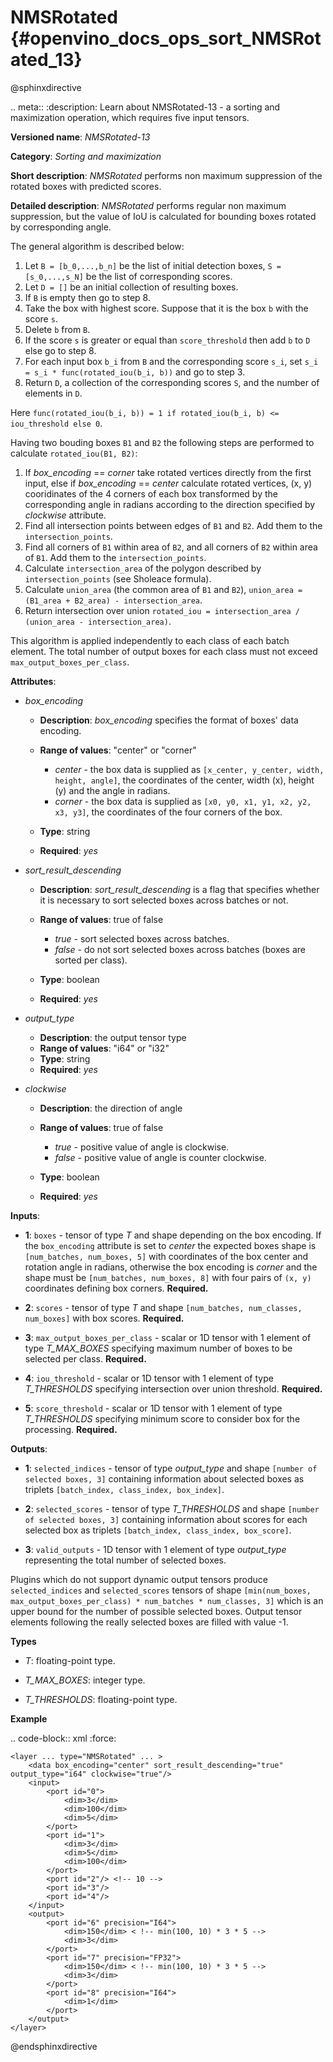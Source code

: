 # NMSRotated {#openvino_docs_ops_sort_NMSRotated_13}

@sphinxdirective

.. meta::
  :description: Learn about NMSRotated-13 - a sorting and maximization
                operation, which requires five input tensors.

**Versioned name**: *NMSRotated-13*

**Category**: *Sorting and maximization*

**Short description**: *NMSRotated* performs non maximum suppression of the rotated boxes with predicted scores.

**Detailed description**: *NMSRotated* performs regular non maximum suppression, but the value of IoU is calculated for bounding boxes rotated by corresponding angle.

The general algorithm is described below:

1.  Let ``B = [b_0,...,b_n]`` be the list of initial detection boxes, ``S = [s_0,...,s_N]`` be  the list of corresponding scores.
2.  Let ``D = []`` be an initial collection of resulting boxes.
3.  If ``B`` is empty then go to step 8.
4.  Take the box with highest score. Suppose that it is the box ``b`` with the score ``s``.
5.  Delete ``b`` from ``B``.
6.  If the score ``s`` is greater or equal than ``score_threshold``  then add ``b`` to ``D`` else go to step 8.
7.  For each input box ``b_i`` from ``B`` and the corresponding score ``s_i``, set ``s_i = s_i * func(rotated_iou(b_i, b))`` and go to step 3.
8.  Return ``D``, a collection of the corresponding scores ``S``, and the number of elements in ``D``.

Here ``func(rotated_iou(b_i, b)) = 1 if rotated_iou(b_i, b) <= iou_threshold else 0``.

Having two bouding boxes ``B1`` and ``B2`` the following steps are performed to calculate ``rotated_iou(B1, B2)``:

1. If *box_encoding* == *corner* take rotated vertices directly from the first input,
   else if *box_encoding* == *center* calculate rotated vertices, (x, y) cooridinates of the 4 corners of each box transformed by the corresponding angle in radians according to the direction specified by *clockwise* attribute.
2. Find all intersection points between edges of ``B1`` and ``B2``. Add them to the ``intersection_points``.
3. Find all corners of ``B1`` within area of ``B2``, and all corners of ``B2`` within area of ``B1``. Add them to the ``intersection_points``.
4. Calculate ``intersection_area`` of the polygon described by ``intersection_points`` (see Sholeace formula).
5. Calculate ``union_area`` (the common area of ``B1`` and ``B2``), `union_area = (B1_area + B2_area) - intersection_area`.
6. Return intersection over union ``rotated_iou = intersection_area / (union_area - intersection_area)``.


This algorithm is applied independently to each class of each batch element. The total number of output boxes for each class must not exceed ``max_output_boxes_per_class``.

**Attributes**:

* *box_encoding*

  * **Description**: *box_encoding* specifies the format of boxes' data encoding.
  * **Range of values**: "center" or "corner"
    * *center* - the box data is supplied as ``[x_center, y_center, width, height, angle]``, the coordinates of the center, width (x), height (y) and the angle in radians.
    * *corner* - the box data is supplied as ``[x0, y0, x1, y1, x2, y2, x3, y3]``, the coordinates of the four corners of the box.

  * **Type**: string
  * **Required**: *yes*

* *sort_result_descending*

  * **Description**: *sort_result_descending* is a flag that specifies whether it is necessary to sort selected boxes across batches or not.
  * **Range of values**: true of false

    * *true* - sort selected boxes across batches.
    * *false* - do not sort selected boxes across batches (boxes are sorted per class).
  * **Type**: boolean
  * **Required**: *yes*

* *output_type*

  * **Description**: the output tensor type
  * **Range of values**: "i64" or "i32"
  * **Type**: string
  * **Required**: *yes*

* *clockwise*

  * **Description**: the direction of angle
  * **Range of values**: true of false

    * *true* - positive value of angle is clockwise.
    * *false* - positive value of angle is counter clockwise.
  * **Type**: boolean
  * **Required**: *yes*


**Inputs**:

*   **1**: ``boxes`` - tensor of type *T* and shape depending on the box encoding. If the ``box_encoding`` attribute is set to *center* the expected boxes shape is ``[num_batches, num_boxes, 5]`` with coordinates of the box center and rotation angle in radians, otherwise the box encoding is *corner* and the shape must be ``[num_batches, num_boxes, 8]`` with four pairs of ``(x, y)`` coordinates defining box corners. **Required.**

*   **2**: ``scores`` - tensor of type *T* and shape ``[num_batches, num_classes, num_boxes]`` with box scores. **Required.**

*   **3**: ``max_output_boxes_per_class`` - scalar or 1D tensor with 1 element of type *T_MAX_BOXES* specifying maximum number of boxes to be selected per class. **Required.**

*   **4**: ``iou_threshold`` - scalar or 1D tensor with 1 element of type *T_THRESHOLDS* specifying intersection over union threshold. **Required.**

*   **5**: ``score_threshold`` - scalar or 1D tensor with 1 element of type *T_THRESHOLDS* specifying minimum score to consider box for the processing. **Required.**


**Outputs**:

*   **1**: ``selected_indices`` - tensor of type *output_type* and shape ``[number of selected boxes, 3]`` containing information about selected boxes as triplets ``[batch_index, class_index, box_index]``.

*   **2**: ``selected_scores`` - tensor of type *T_THRESHOLDS* and shape ``[number of selected boxes, 3]`` containing information about scores for each selected box as triplets ``[batch_index, class_index, box_score]``.

*   **3**: ``valid_outputs`` - 1D tensor with 1 element of type *output_type* representing the total number of selected boxes.

Plugins which do not support dynamic output tensors produce ``selected_indices`` and ``selected_scores`` tensors of shape ``[min(num_boxes, max_output_boxes_per_class) * num_batches * num_classes, 3]`` which is an upper bound for the number of possible selected boxes. Output tensor elements following the really selected boxes are filled with value -1.

**Types**

* *T*: floating-point type.

* *T_MAX_BOXES*: integer type.

* *T_THRESHOLDS*: floating-point type.


**Example**

.. code-block:: xml
    :force:

    <layer ... type="NMSRotated" ... >
        <data box_encoding="center" sort_result_descending="true" output_type="i64" clockwise="true"/>
        <input>
            <port id="0">
                <dim>3</dim>
                <dim>100</dim>
                <dim>5</dim>
            </port>
            <port id="1">
                <dim>3</dim>
                <dim>5</dim>
                <dim>100</dim>
            </port>
            <port id="2"/> <!-- 10 -->
            <port id="3"/>
            <port id="4"/>
        </input>
        <output>
            <port id="6" precision="I64">
                <dim>150</dim> < !-- min(100, 10) * 3 * 5 -->
                <dim>3</dim>
            </port>
            <port id="7" precision="FP32">
                <dim>150</dim> < !-- min(100, 10) * 3 * 5 -->
                <dim>3</dim>
            </port>
            <port id="8" precision="I64">
                <dim>1</dim>
            </port>
        </output>
    </layer>

@endsphinxdirective
